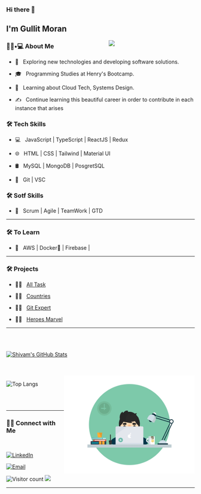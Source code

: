 ### Hi there 👋<h2> I'm Gullit Moran</h2>

<img align='right' src="https://media.giphy.com/media/M9gbBd9nbDrOTu1Mqx/giphy.gif" width="230">

<h3> 👨🏻•💻 About Me </h3>



- 🤔 &nbsp; Exploring new technologies and developing software solutions.

- 🎓 &nbsp; Programming Studies at Henry's Bootcamp.

- 🌱 &nbsp; Learning about Cloud Tech, Systems Design.

- ✍️ &nbsp; Continue learning this beautiful career in order to contribute in each instance that arises



<h3>🛠 Tech Skills</h3>



- 💻 &nbsp;  JavaScript | TypeScript | ReactJS | Redux 

- 🌐 &nbsp; HTML | CSS | Tailwind | Material UI

- 🛢 &nbsp; MySQL | MongoDB | PosgretSQL

- 🔧 &nbsp; Git | VSC


<h3>🛠 Sotf Skills</h3>

- 🔧 &nbsp; Scrum | Agile | TeamWork | GTD

<hr>



<h3>🛠 To Learn</h3>

- 🔧 &nbsp; AWS | Docker🐳 | Firebase |

<hr>



<h3>🛠 Projects</h3>

- 🧑‍💻 &nbsp; <a href="https://morangullit.github.io/Todo-Tarea-js/" target="_blank">All Task </a>

- 🧑‍💻 &nbsp; <a href="https://countriesmoran.netlify.app/" target="_blank">Countries </a>

- 🧑‍💻 &nbsp; <a href="https://gitexpertmoran.netlify.app/" target="_blank">Git Expert </a>

- 🧑‍💻 &nbsp; <a href="https://heroesmarvelmoran.netlify.app/login" target="_blank">Heroes Marvel </a>


<hr>



<br/><br/>

[![Shivam's GitHub Stats](https://github-readme-stats.vercel.app/api?username=shivam0110&show_icons=true)](https://github.com/shivam0110)

<br/>

<br/>

<img src="https://github.com/nirala69/nirala69/blob/master/70804f7e25b11f29db904f2fa7b4cd9d.gif" width="350" align='right'>

![Top Langs](https://github-readme-stats.vercel.app/api/top-langs/?username=shivam0110&show_icons=true)

<br><br>



<hr>



<h3> 🤝🏻 Connect with Me </h3>

<br>



<p align="center">


<a href="https://www.linkedin.com/in/gullit-enrique-moran-escobar-731272a5/"><img alt="LinkedIn" src="https://img.shields.io/badge/LinkedIn-Shivam%20Malpani-blue?style=flat-square&logo=linkedin"></a>

<a href="mailto:gullitmoran@gmail.com"><img alt="Email" src="https://img.shields.io/badge/Email-gullitmoran@gmail.com-blue?style=flat-square&logo=gmail"></a>

</p>





![Visitor count](https://visitor-badge.laobi.icu/badge?page_id=morangullit.morangullit)   <img src="https://media.giphy.com/media/dxn6fRlTIShoeBr69N/giphy.gif" width="30">





<hr>



